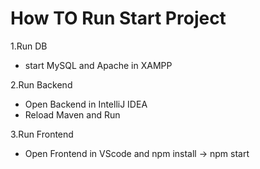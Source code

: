 # How TO Run Start Project
1.Run DB
- start MySQL and Apache in XAMPP

2.Run Backend
- Open Backend in IntelliJ IDEA
- Reload Maven and Run

3.Run Frontend
- Open Frontend in VScode and npm install -> npm start
